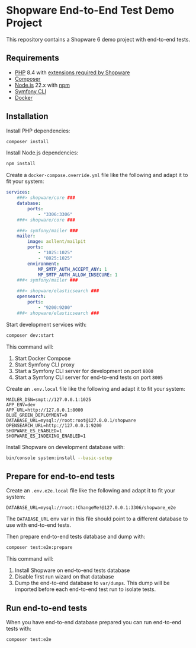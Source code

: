 # Shopware End-to-End Test Demo Project

This repository contains a Shopware 6 demo project with end-to-end tests.

## Requirements

* [PHP](https://www.php.net/) 8.4 with [extensions required by Shopware](https://docs.shopware.com/en/shopware-6-en/first-steps/system-requirements#environment)
* [Composer](https://getcomposer.org/)
* [Node.js](https://nodejs.org/it) 22.x with [npm](https://www.npmjs.com/)
* [Symfony CLI](https://symfony.com/download)
* [Docker](https://www.docker.com/)

## Installation

Install PHP dependencies:

```bash
composer install
```

Install Node.js dependencies:

```bash
npm install
```

Create a `docker-compose.override.yml` file like the following and adapt it to fit your system:

```yaml
services:
    ###> shopware/core ###
    database:
        ports:
            - "3306:3306"
    ###< shopware/core ###

    ###> symfony/mailer ###
    mailer:
        image: axllent/mailpit
        ports:
            - "1025:1025"
            - "8025:1025"
        environment:
            MP_SMTP_AUTH_ACCEPT_ANY: 1
            MP_SMTP_AUTH_ALLOW_INSECURE: 1
    ###< symfony/mailer ###

    ###> shopware/elasticsearch ###
    opensearch:
        ports:
            - "9200:9200"
    ###< shopware/elasticsearch ###
```

Start development services with:

```bash
composer dev:start
```

This command will:

1. Start Docker Compose
2. Start Symfony CLI proxy
3. Start a Symfony CLI server for development on port `8000`
4. Start a Symfony CLI server for end-to-end tests on port `8005`

Create an `.env.local` file like the following and adapt it to fit your system:

```
MAILER_DSN=smpt://127.0.0.1:1025
APP_ENV=dev
APP_URL=http://127.0.0.1:8000
BLUE_GREEN_DEPLOYMENT=0
DATABASE_URL=mysql://root:root@127.0.0.1/shopware
OPENSEARCH_URL=http://127.0.0.1:9200
SHOPWARE_ES_ENABLED=1
SHOPWARE_ES_INDEXING_ENABLED=1
```

Install Shopware on development database with:  

```bash
bin/console system:install --basic-setup
```

## Prepare for end-to-end tests

Create an `.env.e2e.local` file like the following and adapt it to fit your system:

```
DATABASE_URL=mysql://root:!ChangeMe!@127.0.0.1:3306/shopware_e2e

```

The `DATABASE_URL` env var in this file should point to a different database to use with end-to-end tests.

Then prepare end-to-end tests database and dump with:

```bash
composer test:e2e:prepare
```

This command will:

1. Install Shopware on end-to-end tests database
2. Disable first run wizard on that database
3. Dump the end-to-end database to `var/dumps`. This dump will be imported before each end-to-end test run to isolate tests.

## Run end-to-end tests

When you have end-to-end database prepared you can run end-to-end tests with:

```bash
composer test:e2e
```

